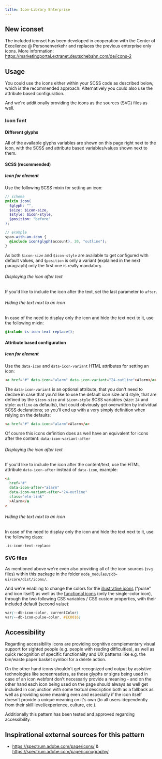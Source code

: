 ```yaml
---
title: Icon-Library Enterprise
---
```


## New iconset

The included iconset has been developed in cooperation with the Center of Excellence @ Personenverkehr and replaces the previous enterprise only icons. More information: <https://marketingportal.extranet.deutschebahn.com/de/icons-2>

## Usage

You could use the icons either within your SCSS code as described below, which is the recommended approach.
Alternatively you could also use the attribute based configuration.

And we're additionally providing the icons as the sources (SVG) files as well.

### Icon font

#### Different glyphs

All of the available glyphs variables are shown on this page right next to the icon, with the SCSS and attribute based variables/values shown next to them.

#### SCSS (recommended)

##### Icon for element

Use the following SCSS mixin for setting an icon:

```scss
// schema
@mixin icon(
  $glyph: "",
  $size: $icon-size,
  $style: $icon-style,
  $position: "before"
);

// example
span.with-an-icon {
  @include icon(glyph(account), 20, "outline");
}
```

As both `$icon-size` and `$icon-style` are available to get configured with default values, and `$position` is only a variant (explained in the next paragraph) only the first one is really mandatory.

###### Displaying the icon after text

If you'd like to include the icon after the text, set the last parameter to `after`.

###### Hiding the text next to an icon

In case of the need to display only the icon and hide the text next to it, use the following mixin:

```scss
@include is-icon-text-replace();
```

#### Attribute based configuration

##### Icon for element

Use the `data-icon` and `data-icon-variant` HTML attributes for setting an icon:

```html
<a href="#" data-icon="alarm" data-icon-variant="24-outline">Alarm</a>
```

The `data-icon-variant` is an optional attribute, that you don't need to declare in case that you'd like to use the default icon size and style, that are defined by the `$icon-size` and `$icon-style` SCSS variables (size: `24` and style: `outline` as defaults), that could obviously get overwritten by individual SCSS declarations; so you'll end up with a very simply definition when relying on the defaults:

```html
<a href="#" data-icon="alarm">Alarm</a>
```

Of course this icons definition does as well have an equivalent for icons after the content: `data-icon-variant-after`

###### Displaying the icon after text

If you'd like to include the icon after the content/text, use the HTML attribute `data-icon-after` instead of `data-icon`, example:

```html
<a
  href="#"
  data-icon-after="alarm"
  data-icon-variant-after="24-outline"
  class="elm-link"
  >Alarm</a
>
```

###### Hiding the text next to an icon

In case of the need to display only the icon and hide the text next to it, use the following class:

```html
.is-icon-text-replace
```

### SVG files

As mentioned above we're even also providing all of the icon sources (`svg` files) within this package in the folder `node_modules/@db-ui/core/dist/icons/`.

And we're enabling to change the colors for the [illustrative icons](https://db-ui.github.io/base/?p=viewall-icons-illustrative) ("pulse" and icon itself) as well as the [functional icons](https://db-ui.github.io/base/?p=viewall-icons-functional) (only the single-color icon), through the two following CSS variables / CSS custom properties, with their included default (second value):

```css
var(--db-icon-color, currentColor)
var(--db-icon-pulse-color, #EC0016)
```

## Accessibility

Regarding accessibility icons are providing cognitive complementary visual support for sighted people (e.g. people with reading difficulties), as well as quick recognition of specific functionality and UX patterns like e.g. the bin/waste paper basket symbol for a delete action.

On the other hand icons shouldn't get recognized and output by assistive technologies like screenreaders, as those glyphs or signs being used in case of an icon webfont don't necessarly provide a meaning - and on the other hand each icon being used on the page should always as well get included in conjunction with some textual description both as a fallback as well as providing some meaning even and especially if the icon itself doesn't provide a unique meaning on it's own (to all users idependently from their skill level/experience, culture, etc.).

Additionally this pattern has been tested and approved regarding accessibility.

## Inspirational external sources for this pattern

- <https://spectrum.adobe.com/page/icons/> & <https://spectrum.adobe.com/page/iconography/>
